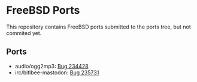 # FreeBSD Ports

This repository contains FreeBSD ports submitted to the ports tree, but not
commited yet.

## Ports

* audio/ogg2mp3: [Bug 234428](https://bugs.freebsd.org/bugzilla/show_bug.cgi?id=234428)
* irc/bitlbee-mastodon: [Bug 235731](https://bugs.freebsd.org/bugzilla/show_bug.cgi?id=235731)

